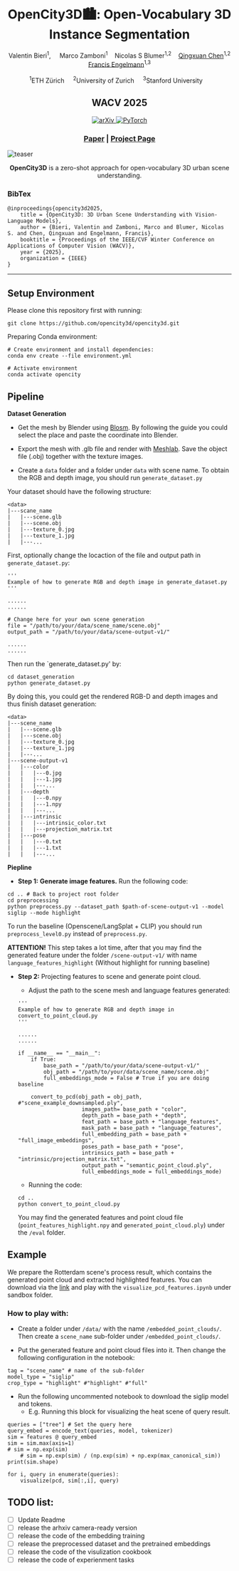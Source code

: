<p align="center">
  <h1 align="center">OpenCity3D🏙️: Open-Vocabulary 3D Instance Segmentation</h1>
<!-- # OpenCity3D: What do Vision-Language Models know about Urban Environments? (WACV 2025) -->
    <p align="center">
        <a>Valentin Bieri</a><sup>1</sup>, &nbsp;&nbsp;&nbsp; 
        <a>Marco Zamboni</a><sup>1</sup>&nbsp;&nbsp;&nbsp;
        <a>Nicolas S Blumer</a><sup>1,2</sup>&nbsp;&nbsp;&nbsp; 
        <a href="https://jerryisqx.github.io/">Qingxuan Chen</a><sup>1,2</sup>
        <br>
        <a href="https://francisengelmann.github.io/">Francis Engelmann</a><sup>1,3</sup>
        </br>
        <br>
        <sup>1</sup>ETH Zürich&nbsp;&nbsp;&nbsp;&nbsp;
        <sup>2</sup>University of Zurich&nbsp;&nbsp;&nbsp;&nbsp;
        <sup>3</sup>Stanford University&nbsp;&nbsp;&nbsp;&nbsp;
        </br>
    </p>
    <h2 align="center">WACV 2025</h2>
    <p align="center">
        <a href=""><img alt="arXiv" src="https://img.shields.io/badge/arXiv-badge"> </a>
        <a href="https://pytorch.org/get-started/locally/"><img alt="PyTorch" src="https://img.shields.io/badge/PyTorch-ee4c2c?logo=pytorch&logoColor=white"></a>
    </p>
    <h3 align="center"><a href="">Paper</a> | <a href="https://opencity3d.github.io">Project Page</a>
    </h3>
</p>



<!-- <a href="https://hydra.cc/"><img alt="Config: Hydra" src="https://img.shields.io/badge/Config-Hydra-89b8cd"></a> -->

![teaser](https://opencity3d.github.io/static/images/teaser.jpg)

<p align="center">
<strong>OpenCity3D</strong> is a zero-shot approach for open-vocabulary 3D urban scene understanding.
</p>

### BibTex
```
@inproceedings{opencity3d2025,
    title = {OpenCity3D: 3D Urban Scene Understanding with Vision-Language Models},
    author = {Bieri, Valentin and Zamboni, Marco and Blumer, Nicolas S. and Chen, Qingxuan and Engelmann, Francis},
    booktitle = {Proceedings of the IEEE/CVF Winter Conference on Applications of Computer Vision (WACV)},
    year = {2025},
    organization = {IEEE}
}
```

---

## Setup Environment

Please clone this repository first with running:
```
git clone https://github.com/opencity3d/opencity3d.git
```

Preparing Conda environment:
```
# Create environment and install dependencies:
conda env create --file environment.yml

# Activate environment
conda activate opencity
```

## Pipeline

**Dataset Generation**

- Get the mesh by Blender using [Blosm](https://github.com/vvoovv/blosm). By following the guide you could select the place and paste the coordinate into Blender. 

- Export the mesh with .glb file and render with [Meshlab](https://www.meshlab.net/). Save the object file (.obj) together with the texture images.

- Create a `data` folder and a folder under `data` with scene name. To obtain the RGB and depth image, you should run `generate_dataset.py`

Your dataset should have the following structure:

```
<data>
|---scane_name
|   |---scene.glb
|   |---scene.obj
|   |---texture_0.jpg
|   |---texture_1.jpg
|   |---...
```

First, optionally change the locaction of the file and output path in `generate_dataset.py`:
```
'''
Example of how to generate RGB and depth image in generate_dataset.py
'''

......
......

# Change here for your own scene generation
file = "/path/to/your/data/scene_name/scene.obj"
output_path = "/path/to/your/data/scene-output-v1/"

......
......
```

Then run the `generate_dataset.py' by:
```
cd dataset_generation
python generate_dataset.py
```
By doing this, you could get the rendered RGB-D and depth images and thus finish dataset generation:
```
<data>
|---scene_name
|   |---scene.glb
|   |---scene.obj
|   |---texture_0.jpg
|   |---texture_1.jpg
|   |---...
|---scene-output-v1
|   |---color
|   |   |---0.jpg
|   |   |---1.jpg
|   |   |---...
|   |---depth
|   |   |---0.npy
|   |   |---1.npy
|   |   |---...
|   |---intrinsic
|   |   |---intrinsic_color.txt
|   |   |---projection_matrix.txt
|   |---pose
|   |   |---0.txt
|   |   |---1.txt
|   |   |---...
```

**Piepline**

- **Step 1:** **Generate image features.**  Run the following code:

```
cd .. # Back to project root folder
cd preprocessing
python preprocess.py --dataset_path $path-of-scene-output-v1 --model siglip --mode highlight
```
To run the baseline (Openscene/LangSplat + CLIP) you should run `preprocess_level0.py` instead of `preprocess.py`.

**ATTENTION!** This step takes a lot time, after that you may find the generated feature under the folder `/scene-output-v1/` with name `language_features_highlight` (Without highlight for running baseline)

- **Step 2:** Projecting features to scene and generate point cloud.

    - Adjust the path to the scene mesh and language features generated:
    ```
    '''
    Example of how to generate RGB and depth image in convert_to_point_cloud.py
    '''

    ......
    ......

    if __name__ == "__main__":
        if True:
            base_path = "/path/to/your/data/scene-output-v1/"
            obj_path = "/path/to/your/data/scene_name/scene.obj"
            full_embeddings_mode = False # True if you are doing baseline
            
        convert_to_pcd(obj_path = obj_path, #"scene_example_downsampled.ply",
                        images_path= base_path + "color",
                        depth_path = base_path + "depth",
                        feat_path = base_path + "language_features",
                        mask_path = base_path + "language_features",
                        full_embedding_path = base_path + "full_image_embeddings",
                        poses_path = base_path + "pose",
                        intrinsics_path = base_path + "intrinsic/projection_matrix.txt",
                        output_path = "semantic_point_cloud.ply",
                        full_embeddings_mode = full_embeddings_mode)
    ```

    - Running the code:
    ```
    cd ..
    python convert_to_point_cloud.py
    ```
    You may find the generated features and point cloud file (`point_features_highlight.npy` and `generated_point_cloud.ply`) under the `/eval` folder.

## Example

We prepare the Rotterdam scene's process result, which contains the generated point cloud and extracted highlighted features. You can download via the [link](https://drive.google.com/drive/folders/1kVBiNlEXEGp3iBkMb7EQ5NT-CFLq1vVx) and play with the `visualize_pcd_features.ipynb` under sandbox folder.

### How to play with:

- Create a folder under `/data/` with the name `/embedded_point_clouds/`. Then create a `scene_name` sub-folder under `/embedded_point_clouds/`.

- Put the generated feature and point cloud files into it. Then change the following configuration in the notebook:
```
tag = "scene_name" # name of the sub-folder
model_type = "siglip"
crop_type = "highlight" #"highlight" #"full"
```

- Run the following uncommented notebook to download the siglip model and tokens. 
    - E.g. Running this block for visualizing the heat scene of query result.
```
queries = ["tree"] # Set the query here
query_embed = encode_text(queries, model, tokenizer)
sim = features @ query_embed 
sim = sim.max(axis=1)
# sim = np.exp(sim)
    # sim = np.exp(sim) / (np.exp(sim) + np.exp(max_canonical_sim))
print(sim.shape)

for i, query in enumerate(queries):
    visualize(pcd, sim[:,i], query)
```

## TODO list:
- [ ] Update Readme
- [ ] release the arhxiv camera-ready version
- [ ] release the code of the embedding training
- [ ] release the preprocessed dataset and the pretrained embeddings
- [ ] release the code of the visulization cookbook
- [ ] release the code of experienment tasks